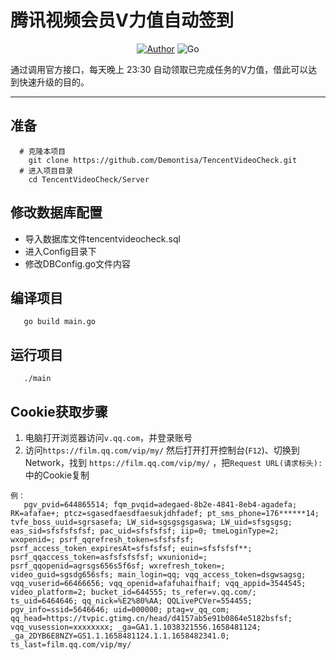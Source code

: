 # 腾讯视频会员V力值自动签到

<p align="center">
    <a href="https://github.com/Demontisa"><img alt="Author" src="https://img.shields.io/badge/author-Demontisa-blueviolet"/></a>
    <img alt="Go" src="https://img.shields.io/badge/code-Go-success"/>
</p>
通过调用官方接口，每天晚上 23:30 自动领取已完成任务的V力值，借此可以达到快速升级的目的。

------

## 准备
```shell
  # 克隆本项目
    git clone https://github.com/Demontisa/TencentVideoCheck.git
  # 进入项目目录
    cd TencentVideoCheck/Server
```
## 修改数据库配置
   
   * 导入数据库文件tencentvideocheck.sql
   * 进入Config目录下
   * 修改DBConfig.go文件内容

## 编译项目
```shell
   go build main.go
```

## 运行项目
```shell
   ./main
```

## Cookie获取步骤

1. 电脑打开浏览器访问`v.qq.com`，并登录账号
2. 访问`https://film.qq.com/vip/my/` 然后打开打开控制台(`F12`)、切换到Network，找到 `https://film.qq.com/vip/my/` ，把`Request URL(请求标头):`中的Cookie复制
```
例：
   pgv_pvid=644865514; fqm_pvqid=adegaed-8b2e-4841-8eb4-agadefa; RK=afafae+; ptcz=sgasedfaesdfaesukjdhfadef; pt_sms_phone=176******14; tvfe_boss_uuid=sgrsasefa; LW_sid=sgsgsgsgaswa; LW_uid=sfsgsgsg; eas_sid=sfsfsfsfsf; pac_uid=sfsfsfsf; iip=0; tmeLoginType=2; wxopenid=; psrf_qqrefresh_token=sfsfsfsf; psrf_access_token_expiresAt=sfsfsfsf; euin=sfsfsfsf**; psrf_qqaccess_token=asfsfsfsfsf; wxunionid=; psrf_qqopenid=agrsgs656s5f6sf; wxrefresh_token=; video_guid=sgsdg656sfs; main_login=qq; vqq_access_token=dsgwsagsg; vqq_vuserid=66466656; vqq_openid=afafuhaifhaif; vqq_appid=3544545; video_platform=2; bucket_id=644555; ts_refer=v.qq.com/; ts_uid=6464646; qq_nick=%E2%80%AA; QQLivePCVer=554455; pgv_info=ssid=5646646; uid=000000; ptag=v_qq_com; qq_head=https://tvpic.gtimg.cn/head/d4157ab5e91b0864e5182bsfsf; vqq_vusession=xxxxxxxx; _ga=GA1.1.1038321556.1658481124; _ga_2DYB6E8NZY=GS1.1.1658481124.1.1.1658482341.0; ts_last=film.qq.com/vip/my/
```
